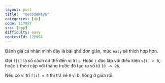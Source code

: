 ```yaml
---
layout: post
title:  "decodeWays"
categories: [dp]
code: 117987
src: [cpp]
difficulty: easy
contestId: 126094
---
```


Đánh giá cá nhân mình đây là bài qhđ đơn giản, mức `easy` sẽ thích hợp hơn.

Gọi `f[i]` là số cách cớ thể đến vị trí `i`. Hoặc `i` độc lập với điều kiện `s[i] > 0`, hoặc `i` theo cặp với thằng trước đó tạo ra số từ `10 -> 26`.

Nếu có vị trí `f[i] = 0` thì trả về `0` vì bị hỏng ở giữa rồi.
